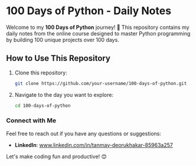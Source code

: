 # 100 Days of Python - Daily Notes

Welcome to my **100 Days of Python** journey! 🚀 This repository contains my daily notes from the online course designed to master Python programming by building 100 unique projects over 100 days.

## How to Use This Repository
1. Clone this repository:
   ```bash
   git clone https://github.com/your-username/100-days-of-python.git
   ```
2. Navigate to the day you want to explore:
   ```bash
   cd 100-days-of-python
   ```

### Connect with Me
Feel free to reach out if you have any questions or suggestions:
- **LinkedIn**: www.linkedin.com/in/tanmay-deorukhakar-85963a257

Let's make coding fun and productive! 😊

